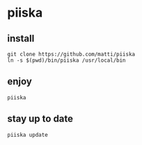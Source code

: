 # piiska

## install

    git clone https://github.com/matti/piiska
    ln -s $(pwd)/bin/piiska /usr/local/bin

## enjoy

    piiska

## stay up to date

    piiska update
